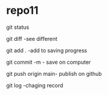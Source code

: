 # repo11

git status

git diff -see different

git add . -add to saving progress

git commit -m - save on computer

git push origin main- publish on github

git log -chaging record
